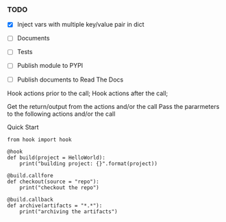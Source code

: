 
### TODO
 - [x] Inject vars with multiple key/value pair in dict
 - [ ] Documents
 - [ ] Tests
 - [ ] Publish module to PYPI
 - [ ] Publish documents to Read The Docs



Hook actions prior to the call;
Hook actions after the call;

Get the return/output from the actions and/or the call
Pass the pararmeters to the following actions and/or the call

Quick Start
```
from hook import hook

@hook
def build(project = HelloWorld):
    print("building project: {}".format(project))

@build.callfore
def checkout(source = "repo"):
    print("checkout the repo")

@build.callback
def archive(artifacts = "*.*"):
    print("archiving the artifacts")

```
